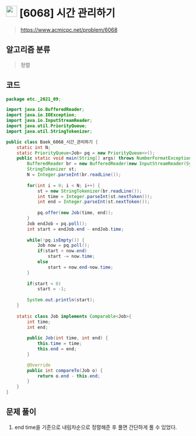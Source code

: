 # <img src="https://d2gd6pc034wcta.cloudfront.net/tier/11.svg" width="30"> [6068] 시간 관리하기
> https://www.acmicpc.net/problem/6068
## 알고리즘 분류
> 정렬

## 코드
```java
package etc._2021_09;

import java.io.BufferedReader;
import java.io.IOException;
import java.io.InputStreamReader;
import java.util.PriorityQueue;
import java.util.StringTokenizer;

public class Baek_6068_시간_관리하기 {
	static int N;
	static PriorityQueue<Job> pq = new PriorityQueue<>();
	public static void main(String[] args) throws NumberFormatException, IOException {
		BufferedReader br = new BufferedReader(new InputStreamReader(System.in));
		StringTokenizer st;
		N = Integer.parseInt(br.readLine());
		
		for(int i = 0; i < N; i++) {
			st = new StringTokenizer(br.readLine());
			int time = Integer.parseInt(st.nextToken());
			int end = Integer.parseInt(st.nextToken());
			
			pq.offer(new Job(time, end));
		}
		Job endJob = pq.poll();
		int start = endJob.end - endJob.time;
		
		while(!pq.isEmpty()) {
			Job now = pq.poll();
			if(start < now.end)
				start -= now.time;
			else
				start = now.end-now.time;
		}
		
		if(start < 0)
			start = -1;
		
		System.out.println(start);
	}
	
	static class Job implements Comparable<Job>{
		int time;
		int end;
		
		public Job(int time, int end) {
			this.time = time;
			this.end = end;
		}

		@Override
		public int compareTo(Job o) {
			return o.end - this.end;
		}
	}
}
```

## 문제 풀이
1. end time을 기준으로 내림차순으로 정렬해준 후 풀면 간단하게 풀 수 있었다.
